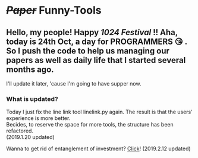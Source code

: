 # ***~~Paper~~*** Funny-Tools
## Hello, my people! Happy *1024 Festival* !! Aha, today is 24th Oct, a day for __PROGRAMMERS__ :kissing_heart: . So I push the code to help us managing our papers as well as daily life that I started several months ago.     
I'll update it later, 'cause I'm going to have supper now.    
### What is updated?
Today I just fix the line link tool linelink.py again. The result is that the users' experience is more better.    
Becides, to reserve the space for more tools, the structure has been refactored.    
(2019.1.20 updated)

Wanna to get rid of entanglement of investment? [Click](./pyfiles/InvestmentAdvice)! 
(2019.2.12 updated)
